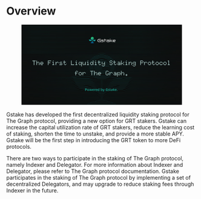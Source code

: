 # Overview

<figure><img src="../../.gitbook/assets/Privace_Pic 2 (1).jpeg" alt=""><figcaption></figcaption></figure>

Gstake has developed the first decentralized liquidity staking protocol for The Graph protocol, providing a new option for GRT stakers. Gstake can increase the capital utilization rate of GRT stakers, reduce the learning cost of staking, shorten the time to unstake, and provide a more stable APY. Gstake will be the first step in introducing the GRT token to more DeFi protocols.

There are two ways to participate in the staking of The Graph protocol, namely Indexer and Delegator. For more information about Indexer and Delegator, please refer to The Graph protocol documentation. Gstake participates in the staking of The Graph protocol by implementing a set of decentralized Delegators, and may upgrade to reduce staking fees through Indexer in the future.

